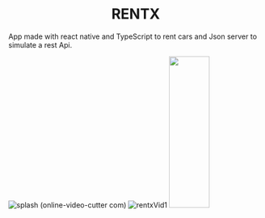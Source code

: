 <h1 align="center"> RENTX </h1>

App made with react native and TypeScript to rent cars and Json server to simulate a rest Api.

![splash (online-video-cutter com)](https://user-images.githubusercontent.com/75041514/218500270-2f164633-bf1f-4f39-aedc-8e6836c70838.gif)
![rentxVid1](https://user-images.githubusercontent.com/75041514/218168074-ad838508-a896-4308-9d35-fd7c83b63872.gif)
<img src="https://user-images.githubusercontent.com/75041514/218500873-8e72cf7a-5a27-455d-a725-33f760dc03bc.png" height="300" width="80" />
